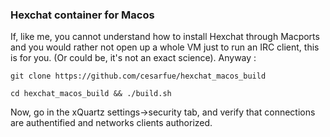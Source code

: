 ### Hexchat container for Macos

If, like me, you cannot understand how to install Hexchat through Macports and you would rather not open up a whole VM just to run an IRC client, this is for you. (Or could be, it's not an exact science). Anyway : 
```
git clone https://github.com/cesarfue/hexchat_macos_build
```
```
cd hexchat_macos_build && ./build.sh
```

Now, go in the xQuartz settings->security tab, and verify that connections are authentified and networks clients authorized.

